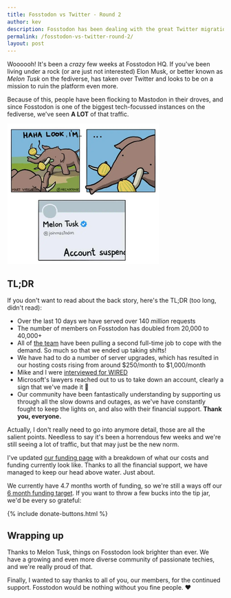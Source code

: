 ```yaml
---
title: Fosstodon vs Twitter - Round 2
author: kev
description: Fosstodon has been dealing with the great Twitter migration, again. Here's an account of what happened from our perspective.
permalink: /fosstodon-vs-twitter-round-2/
layout: post
---
```

Woooooh! It's been a *crazy* few weeks at Fosstodon HQ. If you've been living under a rock (or are just not interested) Elon Musk, or better known as *Melon Tusk* on the fediverse, has taken over Twitter and looks to be on a mission to ruin the platform even more.

Because of this, people have been flocking to Mastodon in their droves, and since Fosstodon is one of the biggest tech-focussed instances on the fediverse, we've seen **A LOT** of that traffic.

<img style="width:70%" alt="Melon Tusk meme" src="/assets/images/melon-tusk.webp" />

## TL;DR
If you don't want to read about the back story, here's the TL;DR (too long, didn't read):
* Over the last 10 days we have served over 140 *million* requests
* The number of members on Fosstodon has doubled from 20,000 to 40,000+
* All of [the team](/team) have been pulling a second full-time job to cope with the demand. So much so that we ended up taking shifts!
* We have had to do a number of server upgrades, which has resulted in our hosting costs rising from around $250/month to $1,000/month
* Mike and I were [interviewed for WIRED](https://www.wired.com/story/twitter-users-mastodon-meltdown/)
* Microsoft's lawyers reached out to us to take down an account, clearly a sign that we've made it 🤪
* Our community have been fantastically understanding by supporting us through all the slow downs and outages, as we've have constantly fought to keep the lights on, and also with their financial support. **Thank you, everyone.**

Actually, I don't really need to go into anymore detail, those are all the salient points. Needless to say it's been a horrendous few weeks and we're still seeing a lot of traffic, but that may just be the new norm.

I've updated [our funding page](/about/#current-funding) with a breakdown of what our costs and funding currently look like. Thanks to all the financial support, we have managed to keep our head above water. Just about.

We currently have 4.7 months worth of funding, so we're still a ways off our [6 month funding target](/longevity-and-fosstodon/). If you want to throw a few bucks into the tip jar, we'd be every so grateful:

{% include donate-buttons.html %}

## Wrapping up

Thanks to Melon Tusk, things on Fosstodon look brighter than ever. We have a growing and even more diverse community of passionate techies, and we're really proud of that.

Finally, I wanted to say thanks to all of you, our members, for the continued support. Fosstodon would be nothing without you fine people. ❤️